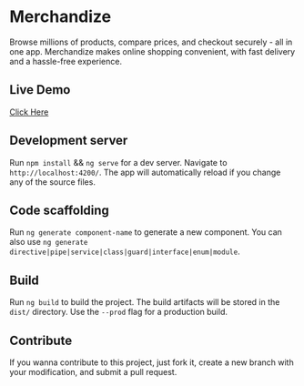 # Merchandize

Browse millions of products, compare prices, and checkout securely - all in one app. Merchandize makes online shopping convenient, with fast delivery and a hassle-free experience.

## Live Demo

<a href = "https://homemade-bags-frontend.vercel.app/">Click Here</a>

## Development server

Run `npm install` && `ng serve` for a dev server. Navigate to `http://localhost:4200/`. The app will automatically reload if you change any of the source files.

## Code scaffolding

Run `ng generate component-name` to generate a new component. You can also use `ng generate directive|pipe|service|class|guard|interface|enum|module`.

## Build

Run `ng build` to build the project. The build artifacts will be stored in the `dist/` directory. Use the `--prod` flag for a production build.

## Contribute

If you wanna contribute to this project, just fork it, create a new branch with your modification, and submit a pull request.
